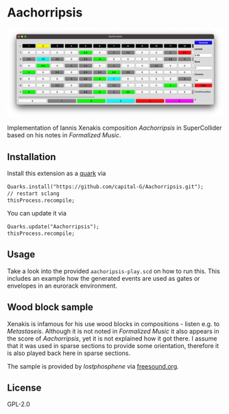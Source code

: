 # Aachorripsis

![GUI Screenshot](screenshot.png)

Implementation of Iannis Xenakis composition *Aachorripsis* in SuperCollider based on his notes in *Formalized Music*.

## Installation

Install this extension as a [quark](https://doc.sccode.org/Guides/UsingQuarks.html) via

```supercollider
Quarks.install("https://github.com/capital-G/Aachorripsis.git");
// restart sclang
thisProcess.recompile;
```

You can update it via

```supercollider
Quarks.update("Aachorripsis");
thisProcess.recompile;
```

## Usage

Take a look into the provided `aachoripsis-play.scd` on how to run this.
This includes an example how the generated events are used as gates or envelopes in an eurorack environment.

## Wood block sample

Xenakis is infamous for his use wood blocks in compositions - listen e.g. to *Metastaseis*.
Although it is not noted in *Formalized Music* it also appears in the score of *Aachorripsis*, yet it is not explained how it got there.
I assume that it was used in sparse sections to provide some orientation, therefore it is also played back here in sparse sections.

The sample is provided by *lostphosphene* via [freesound.org](https://freesound.org/people/lostphosphene/sounds/250386/).

## License

GPL-2.0
